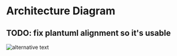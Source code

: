 # Architecture Diagram

## TODO: fix plantuml alignment so it's usable

![alternative text](http://www.plantuml.com/plantuml/proxy?cache=no&src=https://raw.githubusercontent.com/sebastienverreault/algorithmic-hedging-system/main/res/conceptual-architecture.plantuml)
